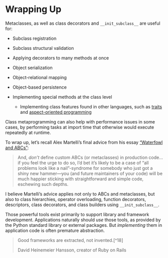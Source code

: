 # Wrapping Up

Metaclasses, as well as class decorators and `__init_subclass__` are useful for:

- Subclass registration
    
- Subclass structural validation
    
- Applying decorators to many methods at once
    
- Object serialization
    
- Object-relational mapping
    
- Object-based persistence
    
- Implementing special methods at the class level
    - Implementing class features found in other languages, such as [traits](https://fpy.li/24-17) and [aspect-oriented programming](https://fpy.li/24-18)
    

Class metaprogramming can also help with performance issues in some cases, by performing tasks at import time that otherwise would execute repeatedly at runtime.

To wrap up, let’s recall Alex Martelli’s final advice from his essay [“Waterfowl and ABCs”](ch13.html#waterfowl_essay):

> And, _don’t_ define custom ABCs (or metaclasses) in production code… if you feel the urge to do so, I’d bet it’s likely to be a case of “all problems look like a nail”-syndrome for somebody who just got a shiny new hammer—you (and future maintainers of your code) will be much happier sticking with straightforward and simple code, eschewing such depths.

I believe Martelli’s advice applies not only to ABCs and metaclasses, but also to class hierarchies, operator overloading, function decorators, descriptors, class decorators, and class builders using `__init_subclass__`.

Those powerful tools exist primarily to support library and framework development. Applications naturally should _use_ those tools, as provided by the Python standard library or external packages. But _implementing_ them in application code is often premature abstraction.

> Good frameworks are extracted, not invented.[^18]
> 
> David Heinemeier Hansson, creator of Ruby on Rails